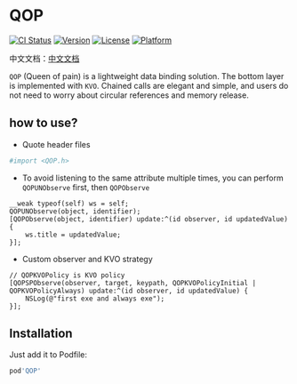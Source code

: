 # QOP

[![CI Status](https://img.shields.io/travis/609223770@qq.com/QOP.svg?style=flat)](https://travis-ci.org/609223770@qq.com/QOP)
[![Version](https://img.shields.io/cocoapods/v/QOP.svg?style=flat)](https://cocoapods.org/pods/QOP)
[![License](https://img.shields.io/cocoapods/l/QOP.svg?style=flat)](https://cocoapods.org/pods/QOP)
[![Platform](https://img.shields.io/cocoapods/p/QOP.svg?style=flat)](https://cocoapods.org/pods/QOP)

中文文档：[中文文档](./README_zh.md)

`QOP` (Queen of pain) is a lightweight data binding solution. The bottom layer is implemented with `KVO`. Chained calls are elegant and simple, and users do not need to worry about circular references and memory release.

## how to use?

- Quote header files

```ruby
#import <QOP.h>
```

- To avoid listening to the same attribute multiple times, you can perform `QOPUNObserve` first, then `QOPObserve`

```objc
__weak typeof(self) ws = self;
QOPUNObserve(object, identifier);
[QOPObserve(object, identifier) ​​update:^(id observer, id updatedValue) {
    ws.title = updatedValue;
}];
```

- Custom observer and  KVO strategy
```objc
// QOPKVOPolicy is KVO policy
[QOPSPObserve(observer, target, keypath, QOPKVOPolicyInitial | QOPKVOPolicyAlways) update:^(id observer, id updatedValue) {
    NSLog(@"first exe and always exe");
}];
```

## Installation

Just add it to Podfile:

```ruby
pod'QOP'
```
